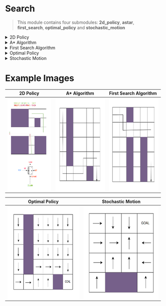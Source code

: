 # Search

> This module contains four submodules: **2d_policy**, **astar**, 
> **first_search**, **optimal_policy** and **stochastic_motion**

<details>
    <summary>2D Policy</summary>

## 2D Policy

This module applies Dynamic Programming to obtain the value of each state on the 
grid, and the optimal policy from each state. The value of a state is the lowest possible cost for reaching 
the goal position from the given state, and the optimal policy indicated the best action to take from 
each state. 

The agent's state is given by 3 attributes: the x and y position and the orientation. Because of this, the value matrix 
is a 3D matrix, which corresponds to as many 2D value matrices as possible orientations of the agent. The initial state 
of the agent is row=4, col=3, and the cost of moving forward is 1, the cost of turning left is 20 and the cost of 
turning right is 2.

![Alt text](../doc_images/search/2d_policy.png?raw=true "Map")

</details>

<details>
    <summary>A* Algorithm</summary>

## A* Algorithm

This module executes the A* algorithm to find the optimal path between an initial state and a goal state. The 
optimal path returned by the algorithm is the one shown in the following image:

![Alt text](../doc_images/search/astar_optimal_path.png?raw=true "Map")

</details>

<details>
    <summary>First Search Algorithm</summary>

## First Search Algorithm

This module executes the First Search algorithm to find the optimal path between an initial state and a goal state. The 
optimal path returned by the algorithm is the one shown in the following image:

![Alt text](../doc_images/search/first_search_optimal_path.png?raw=true "Map")

</details>

<details>
    <summary>Optimal Policy</summary>

## Optimal Policy

This module uses Dynamic Programming to find the optimal policy for reaching a given goal state. The 
optimal policy returned by the algorithm, and the value of each state, are shown in the following images:

<img src="../doc_images/search/dynamic_programming_optimal_policy.png" alt="drawing" width="600" height="450"/> <img src="../doc_images/search/dynamic_programming_values.png" alt="drawing" width="600" height="450"/>

</details>

<details>
    <summary>Stochastic Motion</summary>

## Stochastic Motion

This module uses Dynamic Programming to find the optimal policy for reaching a given goal state, when the motion of 
the robot is stochastic. The robot has a 50% chance of failure when moving forward, which would mean that the 
robot moves either rights or left. Because of the stochasticity of the Robot's motion, the robot should consider 
stochastic collisions when navigating very close to a wall, thus decreasing the value of those states. The optimal 
policy returned by the algorithm, and the value of each state, are shown in the following images:

<img src="../doc_images/search/stochastic_motion_policy.png" alt="drawing" width="600" height="450"/> <img src="../doc_images/search/stochastic_motion_values.png" alt="drawing" width="600" height="450"/>

</details>

# Example Images

|                                       2D Policy                                        |                                          A* Algorithm                                           | First Search Algorithm                                                                                 |
|:--------------------------------------------------------------------------------------:|:-----------------------------------------------------------------------------------------------:|:-------------------------------------------------------------------------------------------------------|
| <img src="../doc_images/search/2d_policy.png" alt="drawing" width="400" height="300"/> | <img src="../doc_images/search/astar_optimal_path.png" alt="drawing" width="400" height="300"/> | <img src="../doc_images/search/first_search_optimal_path.png" alt="drawing" width="400" height="300"/> |

|                                                 Optimal Policy                                                  |                                           Stochastic Motion                                           |
|:---------------------------------------------------------------------------------------------------------------:|:-----------------------------------------------------------------------------------------------------:|
| <img src="../doc_images/search/dynamic_programming_optimal_policy.png" alt="drawing" width="400" height="300"/> | <img src="../doc_images/search/stochastic_motion_policy.png" alt="drawing" width="400" height="300"/> |


